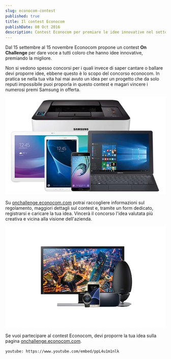 ```yaml
---
slug: econocom-contest
published: true
title: Il contest Econocom
publishDate: 08 Oct 2016
description: Contest Econocom per premiare le idee innovative nel settore tech
---
```


Dal 15 settembre al 15 novembre Econocom propone un contest **On Challenge** per dare voce a tutti coloro che hanno idee innovative, premiando la migliore.

<!--more-->

Non si vedono spesso concorsi per i quali invece di saper cantare o ballare devi proporre idee, ebbene questo è lo scopo del concorso econocom. In pratica se nella tua vita hai mai avuto un idea per un progetto che da solo reputi impossibile puoi proporla in questo contest e magari vincere i numerosi premi Samsung in offerta.

![econocom office](../assets/econocom_office.jpg)

Su [onchallenge.econocom.com](http://onchallenge.econocom.com) potrai raccogliere informazioni sul regolamento, maggiori dettagli sul contest e, tramite un form dedicato, registrarsi e caricare la tua idea. Vincerà il concorso l'idea valutata più creativa e vicina alla visione dell'azienda.

![econocom lifestyle](../assets/econocom_lifestyle.jpg)

Se vuoi partecipare al contest Econocom, devi proporre la tua idea sulla pagina [onchallenge.econocom.com](http://onchallenge.econocom.com).

`youtube: https://www.youtube.com/embed/ppL4u1m1nlk`

